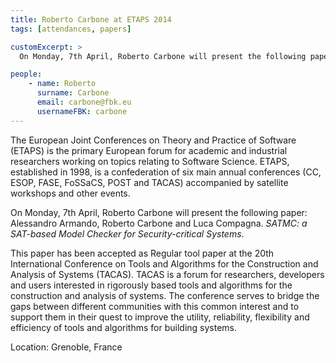 ```yaml
---
title: Roberto Carbone at ETAPS 2014
tags: [attendances, papers]

customExcerpt: >
  On Monday, 7th April, Roberto Carbone will present the following paper: Alessandro Armando, Roberto Carbone and Luca Compagna. "SATMC: a SAT-based Model Checker for Security-critical Systems".

people:
    - name: Roberto
      surname: Carbone
      email: carbone@fbk.eu
      usernameFBK: carbone
---
```


The European Joint Conferences on Theory and Practice of Software (ETAPS) is the primary European forum for academic and industrial researchers working on topics relating to Software Science. ETAPS, established in 1998, is a confederation of six main annual conferences (CC, ESOP, FASE, FoSSaCS, POST and TACAS) accompanied by satellite workshops and other events.

On Monday, 7th April, Roberto Carbone will present the following paper: Alessandro Armando, Roberto Carbone and Luca Compagna. *SATMC: a SAT-based Model Checker for Security-critical Systems*.

This paper has been accepted as Regular tool paper at the 20th International Conference on Tools and Algorithms for the Construction and Analysis of Systems (TACAS). TACAS is a forum for researchers, developers and users interested in rigorously based tools and algorithms for the construction and analysis of systems. The conference serves to bridge the gaps between different communities with this common interest and to support them in their quest to improve the utility, reliability, flexibility and efficiency of tools and algorithms for building systems.

Location: Grenoble, France